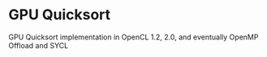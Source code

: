 # GPU Quicksort

GPU Quicksort implementation in OpenCL 1.2, 2.0, and eventually OpenMP Offload and SYCL